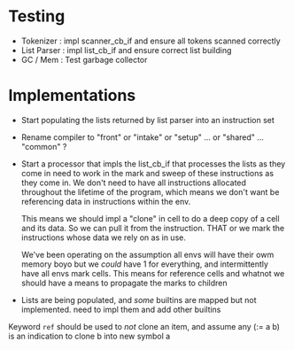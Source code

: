 # Testing 

- Tokenizer : impl scanner_cb_if and ensure all tokens scanned correctly
- List Parser : impl list_cb_if and ensure correct list building
- GC / Mem : Test garbage collector

# Implementations

- Start populating the lists returned by list parser into an instruction set

- Rename compiler to "front" or "intake" or "setup" ... or "shared" ... "common" ?

- Start a processor that impls the list_cb_if that processes the lists as they come in
  need to work in the mark and sweep of these instructions as they come in. We don't 
  need to have all instructions allocated throughout the lifetime of the program, which
  means we don't want be referencing data in instructions within the env.

  This means we should impl a "clone" in cell to do a deep copy of a cell and its data. 
  So we can pull it from the instruction. THAT or we mark the instructions whose 
  data we rely on as in use.

  We've been operating on the assumption all envs will have their owm memory boyo
  but we _could_ have 1 for everything, and intermittently have all envs mark cells.
  This means for reference cells and whatnot we should have a means to propagate
  the marks to children

- Lists are being populated, and _some_ builtins are mapped but not implemented. need to impl them and add other builtins



Keyword `ref` should be used to _not_ clone an item, and assume any (:= a b) is an indication to clone b into new symbol a

